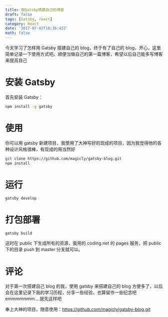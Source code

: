 ```yaml
---
title: 用Gatsby搭建自己的博客
draft: false
tags: [Gatsby, react]
category: React
date: '2017-07-02T18:36:42Z'
math: false
---
```


今天学习了怎样用 Gatsby 搭建自己的 blog，终于有了自己的 blog，开心，这里简单记录一下使用方式吧。顺便当做自己的第一篇博客，希望以后自己能多写博客来提高自己

# 安装 Gatsby

首先安装 Gatsby：

```bash
npm install -g gatsby
```

# 使用

你可以用 gatsby 新建项目，我使用了大神写好的现成的项目，因为我觉得他的各种设计风格很棒，有现成的用当然好

```bash
git clone https://github.com/magicly/gatsby-blog.git
npm install
```

# 运行

```
gatsby develop
```

# 打包部署

```
gatsby build
```

这时在 public 下生成所有的资源，我用的 coding.net 的 pages 服务，把 public 下的目录 push 到 master 分支就可以。

# 评论

对于第一次搭建自己 blog 的我，使用 gatsby 来搭建自己的 blog 方便多了，以后会在这里记录下我的学习历程，分享一些经验，也算留作一些纪念吧
emmmmmmm....就先这样吧

奉上大神的项目，随意使用：https://github.com/magicly/gatsby-blog.git
